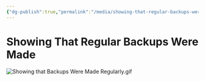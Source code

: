 ```yaml
---
{"dg-publish":true,"permalink":"/media/showing-that-regular-backups-were-made/","dgShowToc":true}
---
```


# Showing That Regular Backups Were Made

![Showing that Backups Were Made Regularly.gif](/img/user/Media/Showing%20that%20Backups%20Were%20Made%20Regularly.gif)